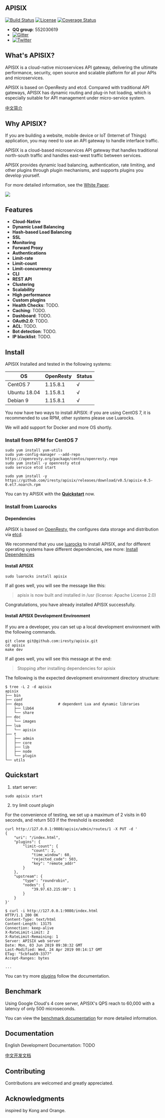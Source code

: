 ## APISIX

[![Build Status](https://travis-ci.org/iresty/apisix.svg?branch=master)](https://travis-ci.org/iresty/apisix)
[![License](https://img.shields.io/badge/License-Apache%202.0-blue.svg)](https://github.com/iresty/apisix/blob/master/LICENSE)
[![Coverage Status](https://coveralls.io/repos/github/iresty/apisix/badge.svg?branch=master)](https://coveralls.io/github/iresty/apisix?branch=master)

- **QQ group**: 552030619
- [![Gitter](https://badges.gitter.im/apisix/community.svg)](https://gitter.im/apisix/community?utm_source=badge&utm_medium=badge&utm_campaign=pr-badge)
- [![Twitter](https://img.shields.io/twitter/follow/apisixfast.svg?style=social&label=Follow)](https://twitter.com/intent/follow?screen_name=apisixfast)

## What's APISIX?

APISIX is a cloud-native microservices API gateway, delivering the ultimate performance, security, open source and scalable platform for all your APIs and microservices.

APISIX is based on OpenResty and etcd. Compared with traditional API gateways, APISIX has dynamic routing and plug-in hot loading, which is especially suitable for API management under micro-service system.

[中文简介](README_CN.md)

## Why APISIX?
If you are building a website, mobile device or IoT (Internet of Things) application, you may need to use an API gateway to handle interface traffic.

APISIX is a cloud-based microservices API gateway that handles traditional north-south traffic and handles east-west traffic between services.

APISIX provides dynamic load balancing, authentication, rate limiting, and other plugins through plugin mechanisms, and supports plugins you develop yourself.

For more detailed information, see the [White Paper](https://www.iresty.com/download/Choosing%20the%20Right%20Microservice%20API%20Gateway%20for%20the%20Enterprise%20User.pdf).


![](doc/images/apisix.png)

## Features
- **Cloud-Native**
- **Dynamic Load Balancing**
- **Hash-based Load Balancing**
- **SSL**
- **Monitoring**
- **Forward Proxy**
- **Authentications**
- **Limit-rate**
- **Limit-count**
- **Limit-concurrency**
- **CLI**
- **REST API**
- **Clustering**
- **Scalability**
- **High performance**
- **Custom plugins**
- **Health Checks**: TODO.
- **Caching**: TODO.
- **Dashboard**: TODO.
- **OAuth2.0**: TODO.
- **ACL**: TODO.
- **Bot detection**: TODO.
- **IP blacklist**: TODO.

## Install

APISIX Installed and tested in the following systems:

|OS          |  OpenResty|Status|
|------------|-----------|------|
|CentOS 7    |   1.15.8.1|√     |
|Ubuntu 18.04|   1.15.8.1|√     |
|Debian 9    |   1.15.8.1|√     |

You now have two ways to install APISIX: if you are using CentOS 7, it is recommended to use RPM, other systems please use Luarocks.

We will add support for Docker and more OS shortly.

### Install from RPM for CentOS 7

```shell
sudo yum install yum-utils
sudo yum-config-manager --add-repo https://openresty.org/package/centos/openresty.repo
sudo yum install -y openresty etcd
sudo service etcd start

sudo yum install -y https://github.com/iresty/apisix/releases/download/v0.5/apisix-0.5-0.el7.noarch.rpm
```

You can try APISIX with the [**Quickstart**](#quickstart) now.

### Install from Luarocks

#### Dependencies

APISIX is based on [OpenResty](https://openresty.org/), the configures data storage and distribution via [etcd](https://github.com/etcd-io/etcd).

We recommend that you use [luarocks](https://luarocks.org/) to install APISIX, and for different operating systems have different dependencies, see more: [Install Dependencies](doc/install-dependencies.md)

#### Install APISIX

```shell
sudo luarocks install apisix
```

If all goes well, you will see the message like this:
> apisix is now built and installed in /usr (license: Apache License 2.0)

Congratulations, you have already installed APISIX successfully.

#### Install APISIX Development Environment

If you are a developer, you can set up a local development environment with the following commands.

```shell
git clone git@github.com:iresty/apisix.git
cd apisix
make dev
```

If all goes well, you will see this message at the end:

> Stopping after installing dependencies for apisix

The following is the expected development environment directory structure:

```shell
$ tree -L 2 -d apisix
apisix
├── bin
├── conf
├── deps                # dependent Lua and dynamic libraries
│   ├── lib64
│   └── share
├── doc
│   └── images
├── lua
│   └── apisix
├── t
│   ├── admin
│   ├── core
│   ├── lib
│   ├── node
│   └── plugin
└── utils
```

## Quickstart

1. start server:
```shell
sudo apisix start
```

2. try limit count plugin

For the convenience of testing, we set up a maximum of 2 visits in 60 seconds,
and return 503 if the threshold is exceeded:

```shell
curl http://127.0.0.1:9080/apisix/admin/routes/1 -X PUT -d '
{
    "uri": "/index.html",
    "plugins": {
        "limit-count": {
            "count": 2,
            "time_window": 60,
            "rejected_code": 503,
            "key": "remote_addr"
        }
    },
    "upstream": {
        "type": "roundrobin",
        "nodes": {
            "39.97.63.215:80": 1
        }
    }
}'
```

```shell
$ curl -i http://127.0.0.1:9080/index.html
HTTP/1.1 200 OK
Content-Type: text/html
Content-Length: 13175
Connection: keep-alive
X-RateLimit-Limit: 2
X-RateLimit-Remaining: 1
Server: APISIX web server
Date: Mon, 03 Jun 2019 09:38:32 GMT
Last-Modified: Wed, 24 Apr 2019 00:14:17 GMT
ETag: "5cbfaa59-3377"
Accept-Ranges: bytes

...
```

You can try more [plugins](doc/plugins.md) follow the documentation.

## Benchmark
Using Google Cloud's 4 core server, APISIX's QPS reach to 60,000 with a latency of only 500 microseconds.

You can view the [benchmark documentation](doc/benchmark.md) for more detailed information.

## Documentation
English Development Documentation: TODO

[中文开发文档](doc/architecture-design-cn.md)

## Contributing
Contributions are welcomed and greatly appreciated.

## Acknowledgments
inspired by Kong and Orange.

